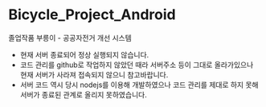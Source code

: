 # Bicycle_Project_Android
졸업작품 부릉이 - 공공자전거 개선 시스템

- 현재 서버 종료되어 정상 실행되지 않습니다.
- 코드 관리를 github로 작업하지 않았던 때라 서버주소 등이 그대로 올라가있으나 현재 서버가 사라져 접속되지 않으니 참고바랍니다.
- 서버 코드 역시 당시 nodejs를 이용해 개발하였으나 코드 관리를 제대로 하지 못해 서버가 종료된 관계로 올리지 못하였습니다.
